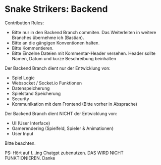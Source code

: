 # Snake Strikers: Backend

Contribution Rules:
- Bitte nur in den Backend Branch commiten. Das Weiterleiten in weitere Branches übernehme ich (Bastian).
- Bitte an die gängigen Konventionen halten.
- Bitte Kommentieren.
- Bitte Einzelne Dateien mit Kommentar-Header versehen. Header sollte Namen, Datum und kurze Beschreibung beinhalten

Der Backend Branch dient nur der Entwicklung von:
- Spiel Logic
- Websocket / Socket.io Funktionen
- Datenspeicherung
- Spielstand Speicherung
- Security
- Kommunikation mit dem Frontend (Bitte vorher in Absprache)

Der Backend Branch dient NICHT der Entwicklung von:
- UI (User Interface)
- Gamerendering (Spielfeld, Spieler & Animationen)
- User Input

Bitte beachten.

PS: Hört auf f...ing Chatgpt zubenutzen. DAS WIRD NICHT FUNKTIONIEREN. Danke
